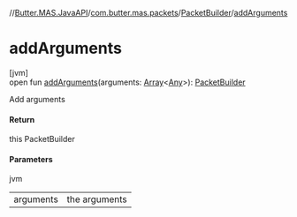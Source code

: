 //[Butter.MAS.JavaAPI](../../../index.md)/[com.butter.mas.packets](../index.md)/[PacketBuilder](index.md)/[addArguments](add-arguments.md)

# addArguments

[jvm]\
open fun [addArguments](add-arguments.md)(arguments: [Array](https://kotlinlang.org/api/core/kotlin-stdlib/kotlin/-array/index.html)&lt;[Any](https://kotlinlang.org/api/core/kotlin-stdlib/kotlin/-any/index.html)&gt;): [PacketBuilder](index.md)

Add arguments

#### Return

this PacketBuilder

#### Parameters

jvm

| | |
|---|---|
| arguments | the arguments |